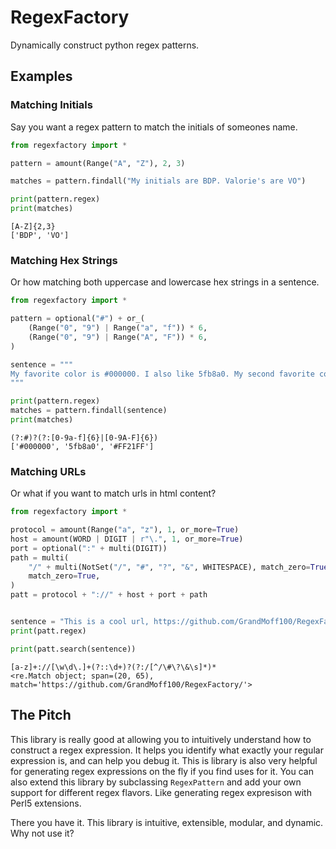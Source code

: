 # RegexFactory

Dynamically construct python regex patterns.

## Examples

### Matching Initials

Say you want a regex pattern to match the initials of someones name.

```python
from regexfactory import *

pattern = amount(Range("A", "Z"), 2, 3)

matches = pattern.findall("My initials are BDP. Valorie's are VO")

print(pattern.regex)
print(matches)
```

```
[A-Z]{2,3}
['BDP', 'VO']
```

### Matching Hex Strings

Or how matching both uppercase and lowercase hex strings in a sentence.

```python
from regexfactory import *

pattern = optional("#") + or_(
    (Range("0", "9") | Range("a", "f")) * 6,
    (Range("0", "9") | Range("A", "F")) * 6,
)

sentence = """
My favorite color is #000000. I also like 5fb8a0. My second favorite color is #FF21FF.
"""

print(pattern.regex)
matches = pattern.findall(sentence)
print(matches)
```

```
(?:#)?(?:[0-9a-f]{6}|[0-9A-F]{6})
['#000000', '5fb8a0', '#FF21FF']
```

### Matching URLs

Or what if you want to match urls in html content?

```python
from regexfactory import *

protocol = amount(Range("a", "z"), 1, or_more=True)
host = amount(WORD | DIGIT | r"\.", 1, or_more=True)
port = optional(":" + multi(DIGIT))
path = multi(
    "/" + multi(NotSet("/", "#", "?", "&", WHITESPACE), match_zero=True),
    match_zero=True,
)
patt = protocol + "://" + host + port + path


sentence = "This is a cool url, https://github.com/GrandMoff100/RegexFactory/ "
print(patt.regex)

print(patt.search(sentence))
```

```
[a-z]+://[\w\d\.]+(?::\d+)?(?:/[^/\#\?\&\s]*)*
<re.Match object; span=(20, 65), match='https://github.com/GrandMoff100/RegexFactory/'>
```

## The Pitch

This library is really good at allowing you to intuitively understand how to construct a regex expression.
It helps you identify what exactly your regular expression is, and can help you debug it.
This is library is also very helpful for generating regex expressions on the fly if you find uses for it.
You can also extend this library by subclassing `RegexPattern` and add your own support for different regex flavors.
Like generating regex expresison with Perl5 extensions.

There you have it. This library is intuitive, extensible, modular, and dynamic.
Why not use it?
